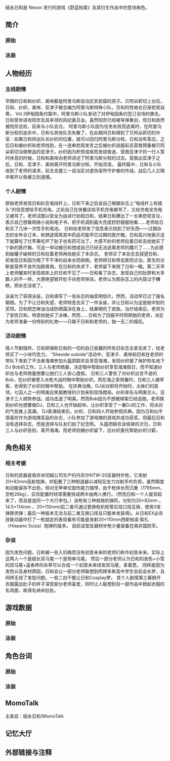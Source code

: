 槌永日和是 Nexon 发行的游戏《蔚蓝档案》及其衍生作品中的登场角色。

## 简介

### 原始

### 泳装

## 人物经历

### 主线剧情
早期的日和和纱织、美咲都是阿里乌斯自治区贫民窟的孩子。贝阿朵莉切上台后，日和、纱织、美咲、亚津子被合编为阿里乌斯特殊小队，日和的性格也日渐悲观自卑。
Vol.3伊甸园条约篇中，阿里乌斯小队发动了对伊甸园条约签订会场的袭击。日和受命进攻阳奈及其率领的风纪委员会。虽然阳奈已经被导弹重创，但日和依然被阳奈击败，前来与小队会合。
阿里乌斯小队因为任务失败而逃离时，在阿里乌斯分校的追杀中，日和与其他队员失散了。在此期间日和得到了贝阿朵莉切的许诺：如果日和供出队长纱织的位置，就可以回归阿里乌斯分校。日和没有答应。之后日和被纱织和老师找到，在一连串悲观发言之后被纱织说服前去营救预备被贝阿朵莉切当做祭品的亚津子。纱织因为积劳成疾而发烧昏迷、营救亚津子的一行人暂时休息的时候，日和和美咲向老师讲述了阿里乌斯分校的过去。营救出亚津子之后，日和、亚津子、美咲离开阿里乌斯分校，开始流浪。
最终篇中，日和与小队收到了老师的请求，前去支援三一自治区对虚伪圣所守护者的作战。战后几人又暗中离开以免被立刻逮捕。

### 个人剧情
原始老师发现日和趴在电线杆上。日和下来之后说自己根据杂志上“电线杆上有插头”的信息想给手机充电，之前自己在快餐店给手机充电被骂了，又给充电宝充电又被骂了。老师试图以安全为由进行劝阻日和，结果日和爆出了一长串悲观言论，表示自己想看网络小说和电子书，把手机调到最大亮度舒舒服服地看……老师给日和买了几块一次性手机电池。
日和给老师发了信息表示找到了好东西——过期杂志的全年合订本，和锈迹斑斑其中药品可能早已过期的医疗箱。日和高兴地表示这下就算吃了烂苹果吃坏了肚子也有药可治了。大感不妙的老师拉着日和去给她买了个新的医疗箱，可这一举动被日和想成自己已经无法逃离老师的魔爪了……为此感到破罐子破摔的日和拉着老师再给她买了本杂志。
老师买了本杂志去探望日和，却发现日和因为喝了不干净的自来水而病倒。老师把日和带去医院诊治，医生的诊断是营养不良外加肠胃病。在日和的央求下，老师留下来陪了日和一晚。第二天早上老师醒来时发现病床上的日和不见了——日和看了杂志，发现自己的肚脐和大多数人的不一样，大感绝望掀开肚子向老师哭诉。老师认为那杂志上的内容过于糟糕，把杂志没收了。

泳装为了获得泳装，日和填写了一张杂志的抽奖明信片。然而，活动早已过了报名期限。为了不让日和失望，老师特意去买了一件泳装，并让日和以为这是她中到的奖项。日和把芝麻油当成防晒霜涂在身上，结果晒伤了皮肤。治疗结束后，老师为了安抚日和，特意给她买了冰棒，然而……日和为了回报平时照顾她的老师，决定为老师准备一份特别的礼物——只属于日和和老师的，独一无二的烟花。

### 活动剧情
情人节剧情终，日和把堪称日和的一切的自己收藏的所有旧杂志全拿去卖了，给老师买了一小块巧克力。
“Sheside outside”活动中，亚津子、美咲和日和在老师的带队下来到了不法者海滩参加头盔团联欢会享受海滩，发现纱织接了保护知名地下DJ Bob的工作。三人与老师商量，决定暗中帮助纱织享受海滩假日，而不知道纱织也与老师商量想要让她们三人安心度假。
日和三人警告了对纱织出言不逊的Bob，在纱织被卷入水枪大战时暗中帮助纱织。而在海之家用餐时，日和三人被宰客，也得到了纱织的暗中帮助。
在庆典当晚，DJ派对即将开始时，太妹们的首领，七囚人之一的明美应笑面教授的计划来到现场搅局。纱织率先与明美交火，亚津子三人顺势参战，成功击退了明美。然而Bob因为不想被绑架已经逃跑。老师猜到纱织也想要做DJ，日和三人也开始起哄，让纱织享受了一番DJ的工作，将派对的气氛推上高潮。
DJ表演结束后，纱织、日和四人开始参观庆典。因为日和似乎很喜欢作为游戏摊奖品的杂志，小队参加了游戏摊的游戏并成功获奖。但最后日和没有选择杂志，而是选择与队友们拍了纪念照。
头盔团联欢会结束的次日，日和三人与纱织告别，离开海滩。而老师则被纱织留下，应纱织委托帮助纱织讨薪。

## 角色相关

### 相关考据
日和的武器是南非米切姆公司生产的丹尼尔NTW-20反器材步枪，它发射20×82mm高射炮弹，并配置了三种制退器以减轻后坐力对射手的负担，虽然精度和动能留存不出色，但对无甲单位毁伤能力强悍，由于枪体长而沉重（1795mm，空枪26kg），实际配置时经常需要拆成两半由两人携行。（然而日和一个人就背起来了，而且是连同一个大行李包。）该枪有三种规格的弹药，分别为20×82mm ， 14.5×114mm ，20×110mm(前二者可通过更换枪机枪管实现口径互换，使用3发弹匣供弹；最后一种版本无法与前二者互换口径且只能单发装填)。从日和EX必杀技能动画中打了一枪就走的表现看有可能是发射20×110mm西斯帕诺·絮扎（Hispano Suiza）炮弹的版本。
目前该型反器材步枪少量装备在南非国防军。

### 杂谈
因为发色问题，日和被一些入坑晚而没有初音未来的老师们称作初音未来。实际上这两人一个是超长双马尾一个是侧单马尾。
然后一部分老师认为日和的发色+小雪的双马尾+遥香养的杂草可以合成一个初音未来绿发双马尾，拿着葱。
同样是因为发色以及身材原因，日和会让一部分老师联想到阿拜多斯高中学生会前会长梦，且同样无视了发型问题。一些二创干脆让日和Cosplay梦。
其个人剧情第三幕掀开衣服露出肚子的样子深受部分老师喜爱，同时让人联想到另一部作品中掀起衣服的名场面，故得名纳米肚肚。

## 游戏数据

### 原始

### 泳装

## 角色台词

### 原始

### 泳装

## MomoTalk
主条目：槌永日和/MomoTalk

## 记忆大厅

		

## 外部链接与注释